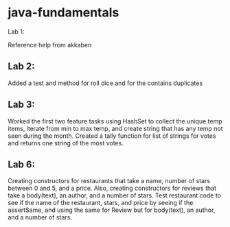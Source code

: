 # java-fundamentals

Lab 1:

Reference help from akkaben 

## Lab 2:

Added a test and method for roll dice and for the contains duplicates

## Lab 3:

Worked the first two feature tasks using HashSet to collect the unique temp items, iterate from min to max temp, and create string that has any temp not seen during the month. Created a tally function for list of strings for votes and returns one string of the most votes.

## Lab 6:

Creating constructors for restaurants that take a name, number of stars between 0 and 5, and a price. Also, creating constructors for reviews that take a body(text), an author, and a number of stars. Test restaurant code to see if the name of the restaurant, stars, and price by seeing if the assertSame, and using the same for Review but for body(text), an author, and a number of stars.
